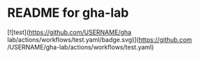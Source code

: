 # README for gha-lab 
[![test](https://github.com/USERNAME/gha
lab/actions/workflows/test.yaml/badge.svg)](https://github.com
 /USERNAME/gha-lab/actions/workflows/test.yaml) 